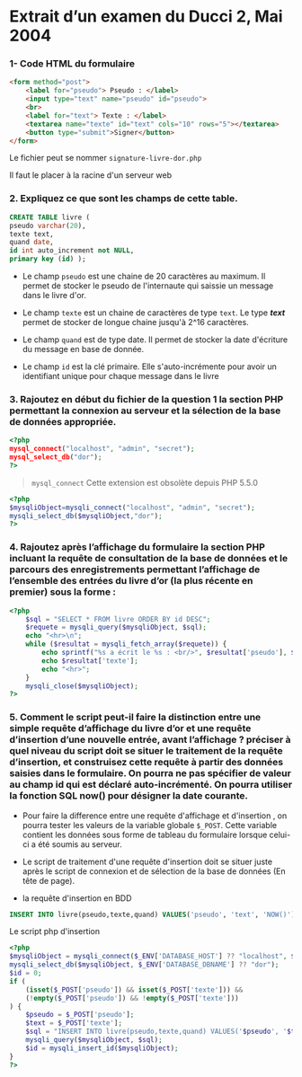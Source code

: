 # Extrait d’un examen du Ducci 2, Mai 2004

### 1- Code HTML du formulaire

```html
<form method="post">
    <label for="pseudo"> Pseudo : </label>
    <input type="text" name="pseudo" id="pseudo">
    <br>
    <label for="text"> Texte : </label>
    <textarea name="texte" id="text" cols="10" rows="5"></textarea>
    <button type="submit">Signer</button>
</form>
```
Le fichier peut se nommer `signature-livre-dor.php`

Il faut le placer à la racine d'un serveur web

### 2. Expliquez ce que sont les champs de cette table.

```sql
CREATE TABLE livre ( 
pseudo varchar(20),
texte text,
quand date,
id int auto_increment not NULL,
primary key (id) );
```
 
* Le champ `pseudo` est une chaine de 20 caractères au maximum. 
Il permet de stocker le pseudo de l'internaute qui saissie un message
dans le livre d'or.

* Le champ `texte` est un chaine de caractères de type `text`. 
Le type _**text**_ permet de stocker de longue chaine jusqu'à 2^16 caractères.

* Le champ `quand` est de type date. 
Il permet de stocker la date d'écriture du message en base de donnée.

* Le champ `id` est la clé primaire.
Elle s'auto-incrémente pour avoir un identifiant unique pour 
chaque message dans le livre 

### 3. Rajoutez en début du fichier de la question 1 la section PHP permettant la connexion au serveur et la sélection de la base de données appropriée.
```php
<?php
mysql_connect("localhost", "admin", "secret");
mysql_select_db("dor");
?>
```
> `mysql_connect` Cette extension est obsolète depuis PHP 5.5.0
```php
<?php
$mysqliObject=mysqli_connect("localhost", "admin", "secret");
mysqli_select_db($mysqliObject,"dor");
?>
```

### 4. Rajoutez après l’affichage du formulaire la section PHP incluant la requête de consultation de la base de données et le parcours des enregistrements permettant l’affichage de l’ensemble des entrées du livre d’or (la plus récente en premier) sous la forme :

```php
<?php
    $sql = "SELECT * FROM livre ORDER BY id DESC";
    $requete = mysqli_query($mysqliObject, $sql);
    echo "<hr>\n";
    while ($resultat = mysqli_fetch_array($requete)) {
        echo sprintf("%s a écrit le %s : <br/>", $resultat['pseudo'], $resultat['quand']);
        echo $resultat['texte'];
        echo "<hr>";
    }
    mysqli_close($mysqliObject);
?>
```

### 5. Comment le script peut-il faire la distinction entre une simple requête d’affichage du livre d’or et une requête d’insertion d’une nouvelle entrée, avant l’affichage ? préciser à quel niveau du script doit se situer le traitement de la requête d’insertion, et construisez cette requête à partir des données saisies dans le formulaire. On pourra ne pas spécifier de valeur au champ id qui est déclaré auto-incrémenté. On pourra utiliser la fonction SQL now() pour désigner la date courante.

* Pour faire la difference entre une requête d'affichage et d'insertion ,
on pourra tester les valeurs de la variable globale ``$_POST``.
Cette variable contient les données sous forme de tableau du formulaire lorsque celui-ci a été soumis au serveur.  

* Le script de traitement d'une requête d'insertion doit se situer juste après 
le script de connexion et de sélection de la base de données (En tête de page).

* la requête d'insertion en BDD

```sql
INSERT INTO livre(pseudo,texte,quand) VALUES('pseudo', 'text', 'NOW()');
```
Le script php d'insertion
```php
<?php
$mysqliObject = mysqli_connect($_ENV['DATABASE_HOST'] ?? "localhost", $_ENV['DATABASE_USER'] ?? "admin", $_ENV['DATABASE_PWD'] ?? "secret");
mysqli_select_db($mysqliObject, $_ENV['DATABASE_DBNAME'] ?? "dor");
$id = 0;
if (
    (isset($_POST['pseudo']) && isset($_POST['texte'])) &&
    (!empty($_POST['pseudo']) && !empty($_POST['texte']))
) {
    $pseudo = $_POST['pseudo'];
    $text = $_POST['texte'];
    $sql = "INSERT INTO livre(pseudo,texte,quand) VALUES('$pseudo', '$text', NOW())";
    mysqli_query($mysqliObject, $sql);
    $id = mysqli_insert_id($mysqliObject);
}
?>
```